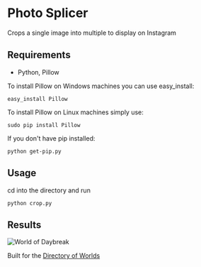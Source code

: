 # Photo  Splicer
Crops a single image into multiple to display on Instagram



Requirements
---
- Python, Pillow

To install Pillow on Windows machines you can use easy_install:
```
easy_install Pillow
```

To install Pillow on Linux machines simply use:
```
sudo pip install Pillow
```


If you don't have pip installed:
```
python get-pip.py
```



Usage
---
cd into the directory and run
```
python crop.py
```



Results
---

![World of Daybreak](https://i.imgur.com/q2ec8iA.gif)








Built for the [Directory of Worlds](https://instagram.com/directory.of.worlds/)
